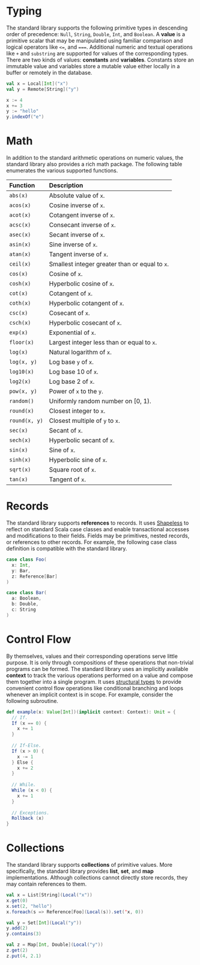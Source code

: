 # Typing
The standard library supports the following primitive types in descending order of precedence:
```Null```, ```String```, ```Double```, ```Int```, and ```Boolean```. A __value__ is a primitive
scalar that may be manipulated using familiar comparison and logical operators like ```<=```, and 
```===```. Additional numeric and textual operations like ```+``` and ```substring``` are supported
for values of the corresponding types. There are two kinds of values: __constants__ and 
__variables__. Constants store an immutable value and variables store a mutable value either locally 
in a buffer or remotely in the database.

```scala
val x = Local[Int]("x")
val y = Remote[String]("y")

x := 4
x += 3
y := "hello"
y.indexOf("e")
```
      
# Math
In addition to the standard arithmetic operations on numeric values, the standard library also
provides a rich math package. The following table enumerates the various supported functions.

| Function                 | Description                                                           |
|:-------------------------|:----------------------------------------------------------------------|
| ```abs(x)```             | Absolute value of ```x```.                                            | 
| ```acos(x)```            | Cosine inverse of ```x```.                                            |
| ```acot(x)```            | Cotangent inverse of ```x```.                                         | 
| ```acsc(x)```            | Consecant inverse of ```x```.                                         | 
| ```asec(x)```            | Secant inverse of ```x```.                                            | 
| ```asin(x)```            | Sine inverse of ```x```.                                              | 
| ```atan(x)```            | Tangent inverse of ```x```.                                           | 
| ```ceil(x)```            | Smallest integer greater than or equal to ```x```.                    |
| ```cos(x)```             | Cosine of ```x```.                                                    | 
| ```cosh(x)```            | Hyperbolic cosine of ```x```.                                         | 
| ```cot(x)```             | Cotangent of ```x```.                                                 |
| ```coth(x)```            | Hyperbolic cotangent of ```x```.                                      |
| ```csc(x)```             | Cosecant of ```x```.                                                  |
| ```csch(x)```            | Hyperbolic cosecant of ```x```.                                       |
| ```exp(x)```             | Exponential of ```x```.                                               |
| ```floor(x)```           | Largest integer less than or equal to ```x```.                        |
| ```log(x)```             | Natural logarithm of ```x```.                                         | 
| ```log(x, y)```          | Log base ```y``` of ```x```.                                          |
| ```log10(x)```           | Log base 10 of ```x```.                                               |
| ```log2(x)```            | Log base 2 of ```x```.                                                |
| ```pow(x, y)```          | Power of ```x``` to the ```y```.                                      |
| ```random()```           | Uniformly random number on [0, 1).                                    |
| ```round(x)```           | Closest integer to ```x```.                                           |
| ```round(x, y)```        | Closest multiple of ```y``` to ```x```.                               |
| ```sec(x)```             | Secant of ```x```.                                                    |
| ```sech(x)```            | Hyperbolic secant of ```x```.                                         |
| ```sin(x)```             | Sine of ```x```.                                                      | 
| ```sinh(x)```            | Hyperbolic sine of ```x```.                                           |
| ```sqrt(x)```            | Square root of ```x```.                                               | 
| ```tan(x)```             | Tangent of ```x```.                                                   |

# Records
The standard library supports __references__ to records. It uses [Shapeless][1] to reflect on 
standard Scala case classes and enable transactional accesses and modifications to their fields. 
Fields may be primitives, nested records, or references to other records. For example, the following 
case class definition is compatible with the standard library.

```scala
case class Foo(
  x: Int,
  y: Bar,
  z: Reference[Bar]
)

case class Bar(
  a: Boolean,
  b: Double,
  c: String
)
```

# Control Flow
By themselves, values and their corresponding operations serve little purpose. It is only through
compositions of these operations that non-trivial programs can be formed. The standard library uses
an implicitly available __context__ to track the various operations performed on a value and compose
them together into a single program. It uses [structural types][2] to provide convenient control 
flow operations like conditional branching and loops whenever an implicit context is in scope. For 
example, consider the following subroutine.

```scala
def example(x: Value[Int])(implicit context: Context): Unit = {
  // If.
  If (x == 0) {
    x += 1
  }
  
  // If-Else.
  If (x > 0) {
    x -= 1
  } Else {
    x += 2
  }
  
  // While.
  While (x < 0) {
    x += 1
  }
  
  // Exceptions.
  Rollback (x)
}
```

# Collections
The standard library supports __collections__ of primitive values. More specifically, the standard
library provides __list__, __set__, and __map__ implementations. Although collections cannot 
directly store records, they may contain references to them.

```scala
val x = List[String](Local("x"))
x.get(0)
x.set(2, "hello")
x.foreach(s => Reference[Foo](Local(s)).set('x, 0))

val y = Set[Int](Local("y"))
y.add(2)
y.contains(3)

val z = Map[Int, Double](Local("y"))
z.get(2)
z.put(4, 2.1)
```

[1]: https://github.com/milessabin/shapeless
[2]: https://twitter.github.io/scala_school/advanced-types.html#structural
